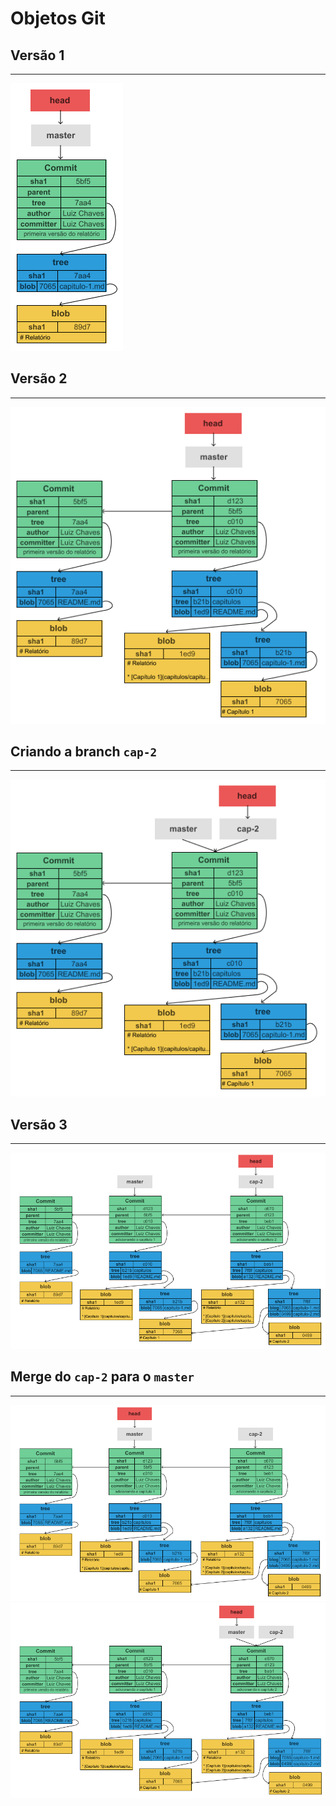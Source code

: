 # Objetos Git

## Versão 1
---

![](img/v1-4-git-commit-object.png)

## Versão 2
---

![](img/v2-3-git-commit-object.png)

## Criando a branch `cap-2`
---

![](img/b1-git-branch-cap-2-object.png)

## Versão 3
---

![](img/v3-3-git-commit-object.png)

## Merge do `cap-2` para o `master`
---

![](img/b2-git-branch-master-object.png)
![](img/m1-git-merge-object.png)